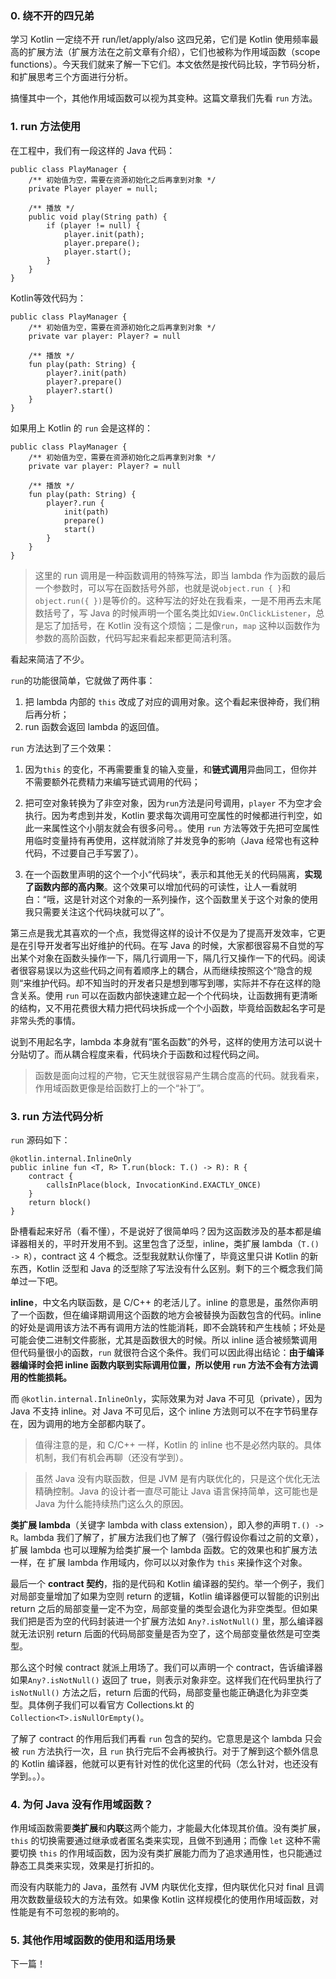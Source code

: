 ### 0. 绕不开的四兄弟

学习 Kotlin 一定绕不开 run/let/apply/also 这四兄弟，它们是 Kotlin 使用频率最高的扩展方法（扩展方法在之前文章有介绍），它们也被称为作用域函数（scope functions）。今天我们就来了解一下它们。本文依然是按代码比较，字节码分析，和扩展思考三个方面进行分析。

搞懂其中一个，其他作用域函数可以视为其变种。这篇文章我们先看 ```run``` 方法。

### 1. run 方法使用

在工程中，我们有一段这样的 Java 代码：

```
public class PlayManager {
    /** 初始值为空，需要在资源初始化之后再拿到对象 */
    private Player player = null;

    /** 播放 */
    public void play(String path) {
        if (player != null) {
            player.init(path);
            player.prepare();
            player.start();
        }
    }
}
```

Kotlin等效代码为：

```
public class PlayManager {
    /** 初始值为空，需要在资源初始化之后再拿到对象 */
    private var player: Player? = null

    /** 播放 */
    fun play(path: String) {
        player?.init(path)
        player?.prepare()
        player?.start()
    }
}
```

如果用上 Kotlin 的 ```run``` 会是这样的：

```
public class PlayManager {
    /** 初始值为空，需要在资源初始化之后再拿到对象 */
    private var player: Player? = null

    /** 播放 */
    fun play(path: String) {
        player?.run {
            init(path)
            prepare()
            start()
        }
    }
}
```

> 这里的 run 调用是一种函数调用的特殊写法，即当 lambda 作为函数的最后一个参数时，可以写在函数括号外部，也就是说```object.run { }```和```object.run({ })```是等价的。这种写法的好处在我看来，一是不用再去末尾数括号了，写 Java 的时候声明一个匿名类比如```View.OnClickListener```，总是忘了加括号，在 Kotlin 没有这个烦恼；二是像```run```，```map``` 这种以函数作为参数的高阶函数，代码写起来看起来都更简洁利落。

看起来简洁了不少。

```run```的功能很简单，它就做了两件事：

1. 把 lambda 内部的 ```this``` 改成了对应的调用对象。这个看起来很神奇，我们稍后再分析；
2. run 函数会返回 lambda 的返回值。

```run``` 方法达到了三个效果：

1. 因为```this``` 的变化，不再需要重复的输入变量，和**链式调用**异曲同工，但你并不需要额外花费精力来编写链式调用的代码；

2. 把可空对象转换为了非空对象，因为```run```方法是问号调用，```player``` 不为空才会执行。因为考虑到并发，Kotlin 要求每次调用可空属性的时候都进行判空，如此一来属性这个小朋友就会有很多问号。。使用 ```run``` 方法等效于先把可空属性用临时变量持有再使用，这样就消除了并发竞争的影响（Java 经常也有这种代码，不过要自己手写罢了）。

3. 在一个函数里声明的这个一个小“代码块“，表示和其他无关的代码隔离，**实现了函数内部的高内聚**。这个效果可以增加代码的可读性，让人一看就明白：“哦，这是针对这个对象的一系列操作，这个函数里关于这个对象的使用我只需要关注这个代码块就可以了”。

第三点是我尤其喜欢的一个点，我觉得这样的设计不仅是为了提高开发效率，它更是在引导开发者写出好维护的代码。在写 Java 的时候，大家都很容易不自觉的写出某个对象在函数头操作一下，隔几行调用一下，隔几行又操作一下的代码。阅读者很容易误以为这些代码之间有着顺序上的耦合，从而继续按照这个“隐含的规则“来维护代码。却不知当时的开发者只是想到哪写到哪，实际并不存在这样的隐含关系。使用 ```run``` 可以在函数内部快速建立起一个个代码块，让函数拥有更清晰的结构，又不用花费很大精力把代码块拆成一个个小函数，毕竟给函数起名字可是非常头秃的事情。

说到不用起名字，lambda 本身就有“匿名函数”的外号，这样的使用方法可以说十分贴切了。而从耦合程度来看，代码块介于函数和过程代码之间。

> 函数是面向过程的产物，它天生就很容易产生耦合度高的代码。就我看来，作用域函数更像是给函数打上的一个“补丁”。

### 3. run 方法代码分析

```run``` 源码如下：

```
@kotlin.internal.InlineOnly
public inline fun <T, R> T.run(block: T.() -> R): R {
    contract {
        callsInPlace(block, InvocationKind.EXACTLY_ONCE)
    }
    return block()
}
```

卧槽看起来好吊（看不懂），不是说好了很简单吗？因为这函数涉及的基本都是编译器相关的，平时开发用不到。这里包含了泛型，inline，类扩展 lambda（```T.() -> R```），contract 这 4 个概念。泛型我就默认你懂了，毕竟这里只讲 Kotlin 的新东西，Kotlin 泛型和 Java 的泛型除了写法没有什么区别。剩下的三个概念我们简单过一下吧。

**inline**，中文名内联函数，是 C/C++ 的老活儿了。inline 的意思是，虽然你声明了一个函数，但在编译期调用这个函数的地方会被替换为函数包含的代码。inline 的好处是调用该方法不再有调用方法的性能消耗，即不会跳转和产生栈帧；坏处是可能会使二进制文件膨胀，尤其是函数很大的时候。所以 inline 适合被频繁调用但代码量很小的函数，```run``` 就很符合这个条件。我们可以因此得出结论：**由于编译器编译时会把 inline 函数内联到实际调用位置，所以使用 ```run``` 方法不会有方法调用的性能损耗。**

而 ```@kotlin.internal.InlineOnly```，实际效果为对 Java 不可见（private），因为 Java 不支持 inline。对 Java 不可见后，这个 inline 方法则可以不在字节码里存在，因为调用的地方全部都内联了。

> 值得注意的是，和 C/C++ 一样，Kotlin 的 inline 也不是必然内联的。具体机制，我们有机会再聊（还没有学到）。
  
> 虽然 Java 没有内联函数，但是 JVM 是有内联优化的，只是这个优化无法精确控制。Java 的设计者一直尽可能让 Java 语言保持简单，这可能也是 Java 为什么能持续热门这么久的原因。

**类扩展 lambda**（关键字 lambda with class extension），即入参的声明 ```T.() -> R```。lambda 我们了解了，扩展方法我们也了解了（强行假设你看过之前的文章），扩展 lambda 也可以理解为给类扩展一个 lambda 函数。它的效果也和扩展方法一样，在 扩展 lambda 作用域内，你可以以对象作为 ```this``` 来操作这个对象。

最后一个 **contract 契约**，指的是代码和 Kotlin 编译器的契约。举一个例子，我们对局部变量增加了如果为空则 return 的逻辑，Kotlin 编译器便可以智能的识别出 return 之后的局部变量一定不为空，局部变量的类型会退化为非空类型。但如果我们把是否为空的代码封装进一个扩展方法如 ```Any?.isNotNull()``` 里，那么编译器就无法识别 return 后面的代码局部变量是否为空了，这个局部变量依然是可空类型。

那么这个时候 contract 就派上用场了。我们可以声明一个 contract，告诉编译器如果```Any?.isNotNull()``` 返回了 true，则表示对象非空。这样我们在代码里执行了 ```isNotNull()``` 方法之后，return 后面的代码，局部变量也能正确退化为非空类型。具体例子我们可以看官方 Collections.kt 的 ```Collection<T>.isNullOrEmpty()```。

了解了 contract 的作用后我们再看 ```run``` 包含的契约。它意思是这个 lambda 只会被 ```run``` 方法执行一次，且 ```run``` 执行完后不会再被执行。对于了解到这个额外信息的 Kotlin 编译器，他就可以更有针对性的优化这里的代码（怎么针对，也还没有学到。。）。

### 4. 为何 Java 没有作用域函数？

作用域函数需要**类扩展**和**内联**这两个能力，才能最大化体现其价值。没有类扩展，```this``` 的切换需要通过继承或者匿名类来实现，且做不到通用；而像 ```let``` 这种不需要切换 ```this``` 的作用域函数，因为没有类扩展能力而为了追求通用性，也只能通过静态工具类来实现，效果是打折扣的。

而没有内联能力的 Java，虽然有 JVM 内联优化支撑，但内联优化只对 final 且调用次数数量级较大的方法有效。如果像 Kotlin 这样规模化的使用作用域函数，对性能是有不可忽视的影响的。

### 5. 其他作用域函数的使用和适用场景

下一篇！
